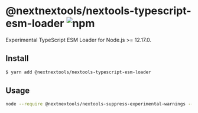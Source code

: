# @nextnextools/nextools-typescript-esm-loader ![npm](https://flat.badgen.net/npm/v/@nextnextools/nextools-typescript-esm-loader)

Experimental TypeScript ESM Loader for Node.js >= 12.17.0.

## Install

```sh
$ yarn add @nextnextools/nextools-typescript-esm-loader
```

## Usage

```sh
node --require @nextnextools/nextools-suppress-experimental-warnings --experimental-import-meta-resolve --experimental-loader @nextnextools/nextools-typescript-esm-loader ./module.ts
```
